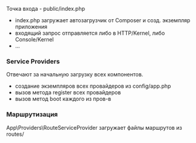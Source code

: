 Точка входа - public/index.php

- index.php загружает автозагрузчик от Composer и созд. экземпляр приложения
- входящий запрос отправляется либо в HTTP/Kernel, либо Console/Kernel
- ...

### Service Providers

Отвечают за начальную загрузку всех компонентов.

- создание экземпляров всех провайдеров из config/app.php
- вызов метода register всех провайдеров
- вызов метод boot каждого из пров-в

### Маршрутизация

App\Providers\RouteServiceProvider загружает файлы маршрутов из routes/

